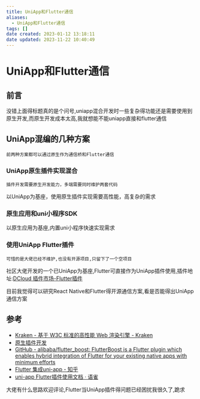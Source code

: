```yaml
---
title: UniApp和Flutter通信
aliases:
  - UniApp和Flutter通信
tags: []
date created: 2023-01-12 13:18:11
date updated: 2023-11-22 10:40:49
---
```


# UniApp和Flutter通信

## 前言

没错上面得标题真的是个问号,uniapp混合开发时一些复杂得功能还是需要使用到原生开发,而原生开发成本太高,我就想能不能uniapp直接和flutter通信

## UniApp混编的几种方案

```ad-note
前两种方案都可以通过原生作为通信桥和Flutter通信
```

### UniApp原生插件实现混合

    插件开发需要原生开发能力，多端需要同时维护两套代码

  以UniApp为基座，使用原生插件实现需要高性能，高复杂的需求

### 原生应用和uni小程序SDK

 以原生应用为基座,内置uni小程序快速实现需求

### 使用UniApp Flutter插件

```ad-warning
可惜的是大佬已经不维护,也没有开源项目,只留下了一个空项目
```

社区大佬开发的一个已UniApp为基座,Flutter可直接作为UniApp插件使用,插件地址:[DCloud 插件市场-Flutter插件](https://ext.dcloud.net.cn/search?q=flutter)

目前我觉得可以研究React Native和Flutter得开源通信方案,看是否能得出UniApp通信方案

## 参考

- [Kraken - 基于 W3C 标准的高性能 Web 渲染引擎 - Kraken](https://openkraken.com/)
- [原生插件开发](https://nativesupport.dcloud.net.cn/NativePlugin/README)
- [GitHub - alibaba/flutter_boost: FlutterBoost is a Flutter plugin which enables hybrid integration of Flutter for your existing native apps with minimum efforts](https://github.com/alibaba/flutter_boost)
- [Flutter 集成uni-app - 知乎](https://zhuanlan.zhihu.com/p/367764687)
- [uni-app Flutter插件使用文档 · 语雀](https://www.yuque.com/books/share/79a0282c-e800-408a-9d1f-226682cf77a1)

大佬有什么思路欢迎评论,Flutter当UniApp插件得问题已经困扰我很久了,跪求
